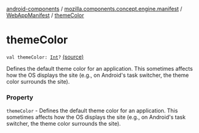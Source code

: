 [android-components](../../index.md) / [mozilla.components.concept.engine.manifest](../index.md) / [WebAppManifest](index.md) / [themeColor](./theme-color.md)

# themeColor

`val themeColor: `[`Int`](https://kotlinlang.org/api/latest/jvm/stdlib/kotlin/-int/index.html)`?` [(source)](https://github.com/mozilla-mobile/android-components/blob/master/components/concept/engine/src/main/java/mozilla/components/concept/engine/manifest/WebAppManifest.kt#L56)

Defines the default theme color for an application. This sometimes affects how the OS displays
the site (e.g., on Android's task switcher, the theme color surrounds the site).

### Property

`themeColor` - Defines the default theme color for an application. This sometimes affects how the OS displays
the site (e.g., on Android's task switcher, the theme color surrounds the site).